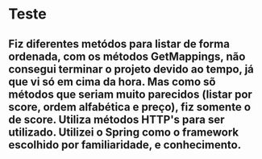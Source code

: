 # Teste

## Fiz diferentes metódos para listar de forma ordenada, com os métodos GetMappings, não consegui terminar o projeto devido ao tempo, já que vi só em cima da hora. Mas como sõ métodos que seriam muito parecidos (listar por score, ordem alfabética e preço), fiz somente o de score. Utiliza métodos HTTP's para ser utilizado. Utilizei o Spring como o framework escolhido por familiaridade, e conhecimento. 
